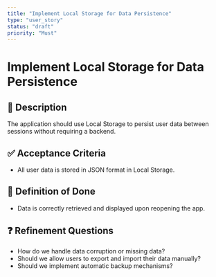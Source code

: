 ```yaml
---
title: "Implement Local Storage for Data Persistence"
type: "user_story"
status: "draft"
priority: "Must"
---
```


# Implement Local Storage for Data Persistence

## 📌 Description
The application should use Local Storage to persist user data between sessions without requiring a backend.

## ✅ Acceptance Criteria
- All user data is stored in JSON format in Local Storage.

## 🎯 Definition of Done
- Data is correctly retrieved and displayed upon reopening the app.

## ❓ Refinement Questions
- How do we handle data corruption or missing data?
- Should we allow users to export and import their data manually?
- Should we implement automatic backup mechanisms?
